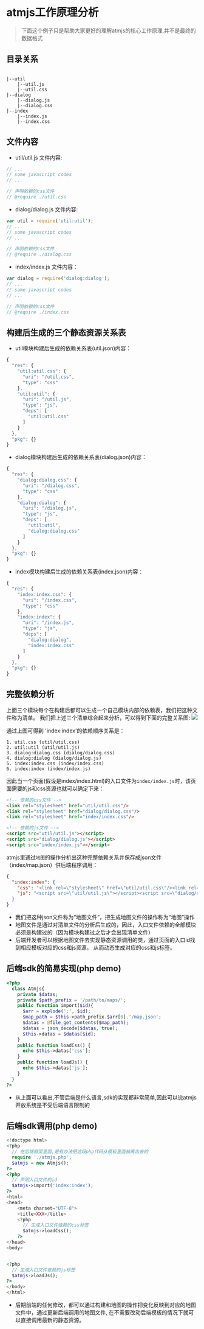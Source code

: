 # atmjs工作原理分析

> 下面这个例子只是帮助大家更好的理解atmjs的核心工作原理,并不是最终的数据格式

## 目录关系
```

|--util
    |--util.js
    |--util.css
|--dialog
    |--dialog.js
    |--dialog.css
|--index
    |--index.js
    |--index.css
```

## 文件内容

* util/util.js 文件内容:

```js
// ...
// some javascript codes
// ...

// 声明依赖的css文件
// @require ./util.css
```

* dialog/dialog.js 文件内容:

```js
var util = require('util:util');
// ...
// some javascript codes
// ...

// 声明依赖的css文件
// @require ./dialog.css
```

* index/index.js 文件内容：

```js
var dialog = require('dialog:dialog');
// ...
// some javascript codes
// ...

// 声明依赖的css文件
// @require ./index.css
```

## 构建后生成的三个静态资源关系表
* util模块构建后生成的依赖关系表(util.json)内容：

```js
{
  "res": {
    "util:util.css": {
      "uri": "/util.css",
      "type": "css"
    },
    "util:util": {
      "uri": "/util.js",
      "type": "js",
      "deps": [
        "util:util.css"
      ]
    }
  },
  "pkg": {}
}
```

* dialog模块构建后生成的依赖关系表(dialog.json)内容：

```js
{
  "res": {
    "dialog:dialog.css": {
      "uri": "/dialog.css",
      "type": "css"
    },
    "dialog:dialog": {
      "uri": "/dialog.js",
      "type": "js",
      "deps": [
        "util:util",
        "dialog:dialog.css"
      ]
    }
  },
  "pkg": {}
}
```

* index模块构建后生成的依赖关系表(index.json)内容：

```js
{
  "res": {
    "index:index.css": {
      "uri": "/index.css",
      "type": "css"
    },
    "index:index": {
      "uri": "/index.js",
      "type": "js",
      "deps": [
        "dialog:dialog",
        "index:index.css"
      ]
    }
  },
  "pkg": {}
}
```

## 完整依赖分析
上面三个模块每个在构建后都可以生成一个自己模块内部的依赖表，我们把这种文件称为清单。
我们把上述三个清单综合起来分析，可以得到下面的完整关系图:
![](./images/依赖分析.png)

通过上图可得到 'index:index'的依赖顺序关系是：
```
1. util.css (util/util.css)
2. util:util (util/util.js)
3. dialog:dialog.css (dialog/dialog.css)
4. dialog:dialog (dialog/dialog.js)
5. index:index.css (index/index.css)
6. index:index (index/index.js)
```
因此当一个页面(假设是index/index.html)的入口文件为`index/index.js`时，该页面需要的js和css资源也就可以确定下来：
```html
<!-- 依赖的css文件 -->
<link rel="stylesheet" href="util/util.css"/>
<link rel="stylesheet" href="dialog/dialog.css"/>
<link rel="stylesheet" href="index/index.css"/>

<!-- 依赖的js文件 -->
<script src="util/util.js"></script>
<script src="dialog/dialog.js"></script>
<script src="index/index.js"></script>
```
atmjs里通过`地图`的操作分析出这种完整依赖关系并保存成json文件（index/map.json）供后端程序调用：
```json
{
  "index:index": {
    "css": "<link rel=\"stylesheet\" href=\"util/util.css\"/><link rel=\"stylesheet\" href=\"dialog/dialog.css\"/><link rel=\"stylesheet\" href=\"index/index.css\"/>",
    "js": "<script src=\"util/util.js\"></script><script src=\"dialog/dialog.js\"></script><script src=\"index/index.js\"></script>"
  }
}
```

* 我们把这种json文件称为“地图文件”，把生成地图文件的操作称为“地图”操作
* 地图文件是通过对清单文件的分析后生成的，因此，入口文件依赖的全部模块必须是构建过的（因为模块构建过之后才会出现清单文件）
* 后端开发者可以根据地图文件去实现静态资源调用的类，通过页面的入口id找到相应模板对应的css和js资源，
  从而动态生成对应的css和js标签。

## 后端sdk的简易实现(php demo)
```php
<?php
  class Atmjs{
    private $datas;
    private $path_prefix = '/path/to/maps/';
    public function import($id){
      $arr = explode(':', $id);
      $map_path = $this->path_prefix.$arr[0].'/map.json';
      $datas = @file_get_contents($map_path);
      $datas = json_decode($datas, true);
      $this->datas = $datas[$id];
    }
    public function loadCss() {
      echo $this->datas['css'];
    }
    public function loadJs() {
      echo $this->datas['js'];
    }
  }
?>
```
* 从上面可以看出,不管后端是什么语言,sdk的实现都非常简单,因此可以说atmjs开放系统是不受后端语言限制的

## 后端sdk调用(php demo)
```php
<!doctype html>
<?php
  // 在后端框架里面,是有办法把这段php代码从模板里面抽离出去的
  require './atmjs.php';
  $atmjs = new Atmjs();
?>
<?php
  // 声明入口文件的id
  $atmjs->import('index:index');
?>
<html>
<head>
    <meta charset="UTF-8">
    <title>XXX</title>
    <?php
      // 生成入口文件依赖的css标签
      $atmjs->loadCss();
    ?>
</head>
<body>


<?php
  // 生成入口文件依赖的js标签
  $atmjs->loadJs();
?>
</body>
</html>
```
* 后期前端的任何修改，都可以通过构建和地图的操作把变化反映到对应的地图文件中，通过更新后端调用的地图文件,
在不需要改动后端模板的情况下就可以直接调用最新的静态资源。